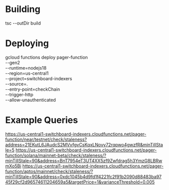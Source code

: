 # Building

tsc --outDir build

# Deploying

gcloud functions deploy pager-function \
--gen2 \
--runtime=nodejs18 \
--region=us-central1 \
--project=switchboard-indexers \
--source=. \
--entry-point=checkChain \
--trigger-http \
--allow-unauthenticated

# Example Queries

https://us-central1-switchboard-indexers.cloudfunctions.net/pager-function/near/testnet/check/staleness?address=21EKutL6JAudcS2MVvfgvCsKqxLNovy72rqpwo4gwzfR&minTillStale=5
https://us-central1-switchboard-indexers.cloudfunctions.net/pager-function/solana/mainnet-beta/check/staleness/?minTillStale=90&address=BnT7954eT3UT4XX5zf9Zwfdrag5h3YmzG8LBRwmXo5Bi
https://us-central1-switchboard-indexers.cloudfunctions.net/pager-function/aptos/mainnet/check/staleness/?minTillStale=90&address=0xdc1045b4d9fd1f4221fc2f91b2090d88483ba9745f29cf2d96574611204659a5&targetPrice=1&varianceThreshold=0.005
